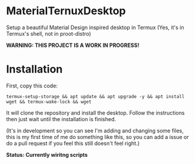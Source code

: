 # MaterialTernuxDesktop

Setup a beautiful Material Design inspired desktop in Termux (Yes, it's in Termux's shell, not in proot-distro)

**WARNING: THIS PROJECT IS A WORK IN PROGRESS!**

# Installation

First, copy this code:
```
termux-setup-storage && apt update && apt upgrade -y && apt install wget && termux-wake-lock && wget
```
It will clone the repository and install the desktop. Follow the instructions then just wait until the installation is finished.

(It's in development so you can see I'm adding and changing some files, this is my first time of me do something like this, so you can add a issue or do a pull request if you feel this still doesn't feel right.)

**Status: Currently wiritng scripts**
